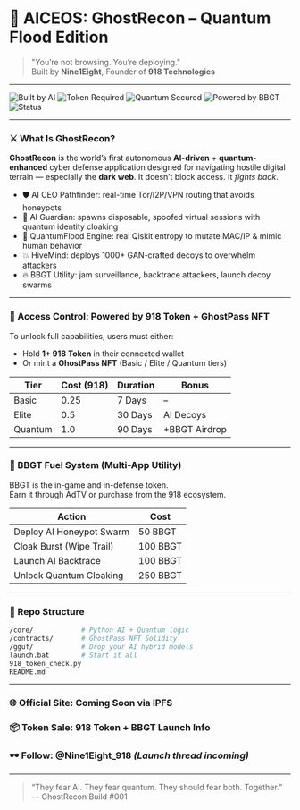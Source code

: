
# 🧠 AICEOS: GhostRecon – Quantum Flood Edition

> "You’re not browsing. You’re deploying."  
> Built by **Nine1Eight**, Founder of **918 Technologies**

---

![Built by AI](https://img.shields.io/badge/built%20by-AI%20CEO-blueviolet)
![Token Required](https://img.shields.io/badge/access-918%20Token%20%2B%20GhostPass-orange)
![Quantum Secured](https://img.shields.io/badge/security-Quantum%20Flood-lightgrey)
![Powered by BBGT](https://img.shields.io/badge/fuel-BBGT-green)
![Status](https://img.shields.io/badge/status-LIVE-brightgreen)

---

### ⚔️ What Is GhostRecon?

**GhostRecon** is the world’s first autonomous **AI-driven** + **quantum-enhanced** cyber defense application designed for navigating hostile digital terrain — especially the **dark web**. It doesn’t block access. It *fights back*.

- 🛡️ AI CEO Pathfinder: real-time Tor/I2P/VPN routing that avoids honeypots  
- 🧠 AI Guardian: spawns disposable, spoofed virtual sessions with quantum identity cloaking  
- 🧬 QuantumFlood Engine: real Qiskit entropy to mutate MAC/IP & mimic human behavior  
- 💥 HiveMind: deploys 1000+ GAN-crafted decoys to overwhelm attackers  
- 🔥 BBGT Utility: jam surveillance, backtrace attackers, launch decoy swarms

---

### 🔑 Access Control: Powered by 918 Token + GhostPass NFT

To unlock full capabilities, users must either:

- Hold **1+ 918 Token** in their connected wallet  
- Or mint a **GhostPass NFT** (Basic / Elite / Quantum tiers)

| Tier     | Cost (918) | Duration | Bonus         |
|----------|------------|----------|----------------|
| Basic    | 0.25       | 7 Days   | –              |
| Elite    | 0.5        | 30 Days  | AI Decoys      |
| Quantum  | 1.0        | 90 Days  | +BBGT Airdrop  |

---

### 🧨 BBGT Fuel System (Multi-App Utility)

BBGT is the in-game and in-defense token.  
Earn it through AdTV or purchase from the 918 ecosystem.

| Action                   | Cost      |
|--------------------------|-----------|
| Deploy AI Honeypot Swarm| 50 BBGT   |
| Cloak Burst (Wipe Trail)| 100 BBGT  |
| Launch AI Backtrace     | 100 BBGT  |
| Unlock Quantum Cloaking | 250 BBGT  |

---

### 📁 Repo Structure

```bash
/core/            # Python AI + Quantum logic
/contracts/       # GhostPass NFT Solidity
/gguf/            # Drop your AI hybrid models
launch.bat        # Start it all
918_token_check.py
README.md
```

---

### 🌐 Official Site: Coming Soon via IPFS  
### 📦 Token Sale: 918 Token + BBGT Launch Info  
### 🕶️ Follow: @Nine1Eight_918 *(Launch thread incoming)*

---

> “They fear AI. They fear quantum. They should fear both. Together.”  
> — GhostRecon Build #001
